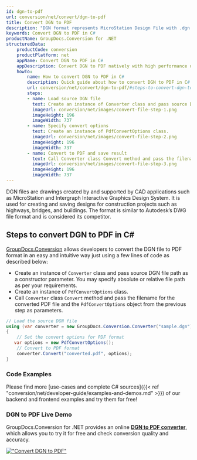 ```yaml
---
id: dgn-to-pdf
url: conversion/net/convert/dgn-to-pdf
title: Convert DGN to PDF
description: "DGN format represents MicroStation Design File with .dgn extension. Learn how to convert DGN to PDF file programmatically in C# language using GroupDocs.Conversion for .NET library."
keywords: Convert DGN to PDF in C#
productName: GroupDocs.Conversion for .NET
structuredData:
    productCode: conversion
    productPlatform: net
    appName: Convert DGN to PDF in C#
    appDescription: Convert DGN to PDF natively with high performance using C# language and server side GroupDocs.Conversion for .NET APIs, without the use of any software like Microsoft or Open Office.
    howTo:
        name: How to convert DGN to PDF in C# 
        description: Quick guide about how to convert DGN to PDF in C# with high performance and accuracy.
        url: conversion/net/convert/dgn-to-pdf/#steps-to-convert-dgn-to-pdf-in-c
        steps:
        - name: Load source DGN file 
          text: Create an instance of Converter class and pass source DGN file path as a constructor parameter. You may specify absolute or relative file path as per your requirements. 
          imageUrl: conversion/net/images/convert-file-step-1.png
          imageHeight: 196
          imageWidth: 737
        - name: Specify convert options 
          text: Create an instance of PdfConvertOptions class.
          imageUrl: conversion/net/images/convert-file-step-2.png
          imageHeight: 196
          imageWidth: 737
        - name: Convert to PDF and save result 
          text: Call Converter class Convert method and pass the filename for the converted HTML file and the PdfConvertOptions object from the previous step as parameters.
          imageUrl: conversion/net/images/convert-file-step-3.png
          imageHeight: 196
          imageWidth: 737
---
```


DGN files are drawings created by and supported by CAD applications such as MicroStation and Intergraph Interactive Graphics Design System. It is used for creating and saving designs for construction projects such as highways, bridges, and buildings. The format is similar to Autodesk’s DWG file format and is considered its competitor.

## Steps to convert DGN to PDF in C#

[GroupDocs.Conversion](https://products.groupdocs.com/conversion/net) allows developers to convert the DGN file to PDF format in an easy and intuitive way just using a few lines of code as described below:

* Create an instance of `Converter` class and pass source DGN file path as a constructor parameter. You may specify absolute or relative file path as per your requirements. 
* Create an instance of `PdfConvertOptions` class.
* Call `Converter` class `Convert` method and pass the filename for the converted PDF file and the `PdfConvertOptions` object from the previous step as parameters.

```csharp
// Load the source DGN file
using (var converter = new GroupDocs.Conversion.Converter("sample.dgn"))
{
    // Set the convert options for PDF format
   var options = new PdfConvertOptions();
    // Convert to PDF format
    converter.Convert("converted.pdf", options);
}
```

### Code Examples

Please find more [use-cases and complete C# sources]({{< ref "conversion/net/developer-guide/examples-and-demos.md" >}}) of our backend and frontend examples and try them for free!

### DGN to PDF Live Demo

GroupDocs.Conversion for .NET provides an online [**DGN to PDF converter**](https://products.groupdocs.app/conversion/dgn-to-pdf), which allows you to try it for free and check conversion quality and accuracy.

[!["Convert DGN to PDF"](conversion/net/images/convert-to-pdf/convert-dgn-to-pdf.png)](https://products.groupdocs.app/conversion/dgn-to-pdf)